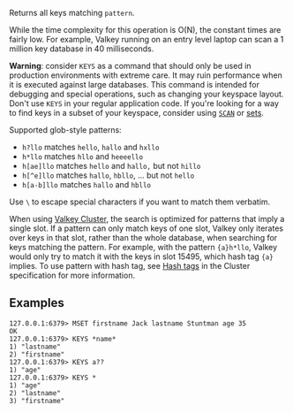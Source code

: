 Returns all keys matching `pattern`.

While the time complexity for this operation is O(N), the constant times are
fairly low.
For example, Valkey running on an entry level laptop can scan a 1 million key
database in 40 milliseconds.

**Warning**: consider `KEYS` as a command that should only be used in production
environments with extreme care.
It may ruin performance when it is executed against large databases.
This command is intended for debugging and special operations, such as changing
your keyspace layout.
Don't use `KEYS` in your regular application code.
If you're looking for a way to find keys in a subset of your keyspace, consider
using [`SCAN`](scan.md) or [sets][tdts].

[tdts]: ../topics/data-types.md#sets

Supported glob-style patterns:

* `h?llo` matches `hello`, `hallo` and `hxllo`
* `h*llo` matches `hllo` and `heeeello`
* `h[ae]llo` matches `hello` and `hallo,` but not `hillo`
* `h[^e]llo` matches `hallo`, `hbllo`, ... but not `hello`
* `h[a-b]llo` matches `hallo` and `hbllo`

Use `\` to escape special characters if you want to match them verbatim.

When using [Valkey Cluster](../topics/cluster-tutorial.md), the search is optimized for patterns that imply a single slot.
If a pattern can only match keys of one slot,
Valkey only iterates over keys in that slot, rather than the whole database,
when searching for keys matching the pattern.
For example, with the pattern `{a}h*llo`, Valkey would only try to match it with the keys in slot 15495, which hash tag `{a}` implies.
To use pattern with hash tag, see [Hash tags](../topics/cluster-spec.md#hash-tags) in the Cluster specification for more information.

## Examples

```
127.0.0.1:6379> MSET firstname Jack lastname Stuntman age 35
OK
127.0.0.1:6379> KEYS *name*
1) "lastname"
2) "firstname"
127.0.0.1:6379> KEYS a??
1) "age"
127.0.0.1:6379> KEYS *
1) "age"
2) "lastname"
3) "firstname"
```

